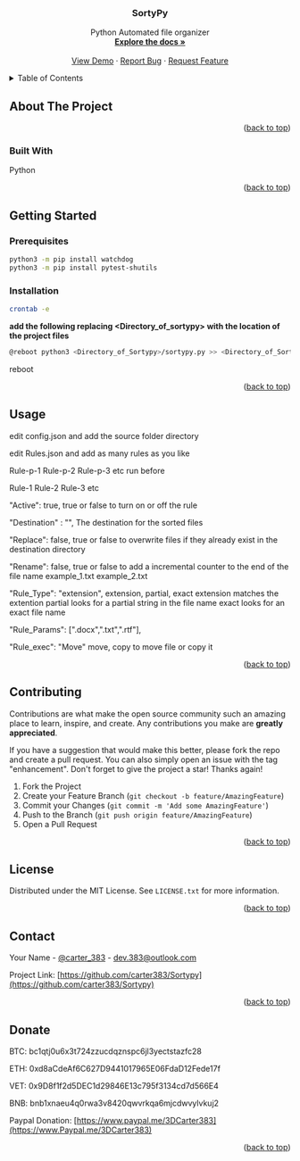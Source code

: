 <div id="top"></div>
<!--
*** Thanks for checking out the Best-README-Template. If you have a suggestion
*** that would make this better, please fork the repo and create a pull request
*** or simply open an issue with the tag "enhancement".
*** Don't forget to give the project a star!
*** Thanks again! Now go create something AMAZING! :D
-->



<!-- PROJECT SHIELDS -->
<!--
*** I'm using markdown "reference style" links for readability.
*** Reference links are enclosed in brackets [ ] instead of parentheses ( ).
*** See the bottom of this document for the declaration of the reference variables
*** for contributors-url, forks-url, etc. This is an optional, concise syntax you may use.
*** https://www.markdownguide.org/basic-syntax/#reference-style-links
-->




<!-- PROJECT LOGO -->
<br />
<div align="center">
  <a href="https://github.com/arter383/Sortypy">

  </a>

<h3 align="center">SortyPy</h3>

  <p align="center">
    Python Automated file organizer 
    <br />
    <a href="https://github.com/carter383/Sortypy"><strong>Explore the docs »</strong></a>
    <br />
    <br />
    <a href="https://github.com/carter383/Sortypy">View Demo</a>
    ·
    <a href="https://github.com/carter383/Sortypy/issues">Report Bug</a>
    ·
    <a href="https://github.com/carter383/Sortypy/issues">Request Feature</a>
  </p>
</div>



<!-- TABLE OF CONTENTS -->
<details>
  <summary>Table of Contents</summary>
  <ol>
    <li>
      <a href="#about-the-project">About The Project</a>
      <ul>
        <li><a href="#built-with">Built With</a></li>
      </ul>
    </li>
    <li>
      <a href="#getting-started">Getting Started</a>
      <ul>
        <li><a href="#prerequisites">Prerequisites</a></li>
        <li><a href="#installation">Installation</a></li>
      </ul>
    </li>
    <li><a href="#usage">Usage</a></li>
    <li><a href="#contributing">Contributing</a></li>
    <li><a href="#license">License</a></li>
    <li><a href="#contact">Contact</a></li>
    <li><a href="#donate">Donate</a></li>
  </ol>
</details>



<!-- ABOUT THE PROJECT -->
## About The Project


<p align="right">(<a href="#top">back to top</a>)</p>



### Built With

Python

<p align="right">(<a href="#top">back to top</a>)</p>



<!-- GETTING STARTED -->
## Getting Started


### Prerequisites


```sh
python3 -m pip install watchdog
python3 -m pip install pytest-shutils
```
### Installation

```sh
crontab -e
```
**add the following replacing <Directory_of_sortypy> with the location of the project files**
```sh
@reboot python3 <Directory_of_Sortypy>/sortypy.py >> <Directory_of_Sortypy>/cron.log 2>&1
```

reboot

<p align="right">(<a href="#top">back to top</a>)</p>



<!-- USAGE EXAMPLES -->
## Usage
edit config.json 
and add the source folder directory

edit Rules.json and add as many rules as you like

Rule-p-1 Rule-p-2 Rule-p-3 etc run before 

Rule-1 Rule-2 Rule-3 etc 



"Active": true,      true or false to turn on or off the rule

"Destination" : "",  The destination for the sorted files

"Replace": false,    true or false to overwrite files if they already exist in the destination directory

"Rename": false,     true or false to add a incremental counter to the end of the file name example_1.txt example_2.txt

"Rule_Type": "extension",   extension, partial, exact extension matches the extention partial looks for a partial string in the file name exact looks for an exact file name 

"Rule_Params": [".docx",".txt",".rtf"], 

"Rule_exec": "Move" move, copy to move file or copy it 






<p align="right">(<a href="#top">back to top</a>)</p>





<!-- CONTRIBUTING -->
## Contributing

Contributions are what make the open source community such an amazing place to learn, inspire, and create. Any contributions you make are **greatly appreciated**.

If you have a suggestion that would make this better, please fork the repo and create a pull request. You can also simply open an issue with the tag "enhancement".
Don't forget to give the project a star! Thanks again!

1. Fork the Project
2. Create your Feature Branch (`git checkout -b feature/AmazingFeature`)
3. Commit your Changes (`git commit -m 'Add some AmazingFeature'`)
4. Push to the Branch (`git push origin feature/AmazingFeature`)
5. Open a Pull Request

<p align="right">(<a href="#top">back to top</a>)</p>



<!-- LICENSE -->
## License

Distributed under the MIT License. See `LICENSE.txt` for more information.

<p align="right">(<a href="#top">back to top</a>)</p>



<!-- CONTACT -->
## Contact

Your Name - [@carter_383](https://twitter.com/carter_383) - dev.383@outlook.com

Project Link: [https://github.com/carter383/Sortypy](https://github.com/carter383/Sortypy)

<p align="right">(<a href="#top">back to top</a>)</p>



<!-- DONATE -->
## Donate

BTC: bc1qtj0u6x3t724zzucdqznspc6jl3yectstazfc28

ETH: 0xd8aCdeAf6C627D9441017965E06FdaD12Fede17f

VET: 0x9D8f1f2d5DEC1d29846E13c795f3134cd7d566E4 

BNB: bnb1xnaeu4q0rwa3v8420qwvrkqa6mjcdwvylvkuj2

Paypal Donation: [https://www.paypal.me/3DCarter383](https://www.Paypal.me/3DCarter383)

<p align="right">(<a href="#top">back to top</a>)</p>


